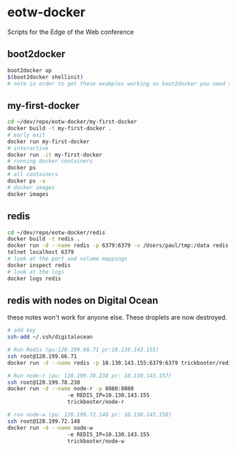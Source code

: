 # eotw-docker
Scripts for the Edge of the Web conference


## boot2docker
```bash
boot2docker up
$(boot2docker shellinit)
# note in order to get these examples working on boot2docker you need to nat port 6379 on the virtualbox boot2docker image.
```

## my-first-docker
```bash
cd ~/dev/repo/eotw-docker/my-first-docker
docker build -t my-first-docker .
# early exit
docker run my-first-docker
# interactive
docker run -it my-first-docker
# running docker containers
docker ps
# all containers
docker ps -a
# docker images
docker images
```

## redis
```bash
cd ~/dev/repo/eotw-docker/redis
docker build -t redis .
docker run -d --name redis -p 6379:6379 -v /Users/paul/tmp:/data redis
telnet localhost 6379
# look at the port and volume mappings
docker inspect redis
# look at the logs
docker logs redis
```

## redis with nodes on Digital Ocean

these notes won't work for anyone else. These droplets are now destroyed.

```bash
# add key
ssh-add ~/.ssh/digitalocean

# Run Redis (pu:128.199.66.71 pr:10.130.143.155)
ssh root@128.199.66.71
docker run -d --name redis -p 10.130.143.155:6379:6379 trickbooter/redis

# Run node-r (pu: 128.199.78.238 pr: 10.130.143.157)
ssh root@128.199.78.238
docker run -d --name node-r -p 8080:8080
                   -e REDIS_IP=10.130.143.155
                   trickbooter/node-r

# run node-w (pu: 128.199.72.148 pr: 10.130.143.158)
ssh root@128.199.72.148
docker run -d --name node-w
                   -e REDIS_IP=10.130.143.155
                   trickbooter/node-w
